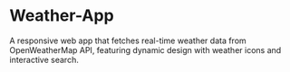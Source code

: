 # Weather-App
A responsive web app that fetches real-time weather data from OpenWeatherMap API, featuring dynamic design with weather icons and interactive search.
